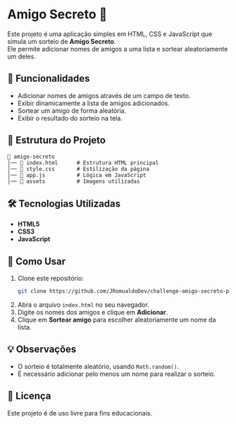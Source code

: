 
# Amigo Secreto 🎁

Este projeto é uma aplicação simples em HTML, CSS e JavaScript que simula um sorteio de **Amigo Secreto**.  
Ele permite adicionar nomes de amigos a uma lista e sortear aleatoriamente um deles.

## 🚀 Funcionalidades

- Adicionar nomes de amigos através de um campo de texto.
- Exibir dinamicamente a lista de amigos adicionados.
- Sortear um amigo de forma aleatória.
- Exibir o resultado do sorteio na tela.

## 📂 Estrutura do Projeto

```
📁 amigo-secreto
│── 📄 index.html      # Estrutura HTML principal
│── 📄 style.css       # Estilização da página
│── 📄 app.js          # Lógica em JavaScript
│── 📂 assets          # Imagens utilizadas
```

## 🛠️ Tecnologias Utilizadas

- **HTML5**
- **CSS3**
- **JavaScript**

## 📜 Como Usar

1. Clone este repositório:
   ```bash
   git clone https://github.com/JRomualdoDev/challenge-amigo-secreto-pt-Alura.git
   ```
2. Abra o arquivo `index.html` no seu navegador.
3. Digite os nomes dos amigos e clique em **Adicionar**.
4. Clique em **Sortear amigo** para escolher aleatoriamente um nome da lista.

## 💡 Observações

- O sorteio é totalmente aleatório, usando `Math.random()`.
- É necessário adicionar pelo menos um nome para realizar o sorteio.

## 📄 Licença

Este projeto é de uso livre para fins educacionais.
